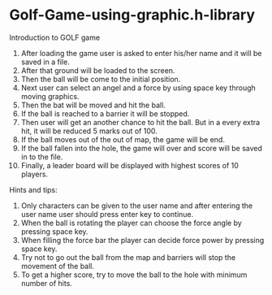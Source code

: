 # Golf-Game-using-graphic.h-library

Introduction to GOLF  game
1.	After loading the game user is asked to enter his/her name and it will be saved in a file.
2.	After that ground will be loaded to the screen.
3.	Then the ball will be come to the initial position.
4.	Next user can select an angel and a force by using space key through moving graphics.
5.	Then the bat will be moved and hit the ball.
6.	If the ball is reached to a barrier it will be stopped.
7.	Then user will get an another chance to hit the ball. But in a every extra hit, it will be reduced 5 marks out of 100.
8.	If the ball moves out of the out of map, the game will be end.
9.	If the ball fallen into the hole, the game will over and score will be saved in to  the file.
10.	Finally, a leader board will be displayed with highest scores of 10 players. 


Hints and tips:
1.	Only characters can be given to the user name and after entering the user name user should press enter key to continue.
2.	When the ball is rotating the player can choose the force angle by pressing space key.
3.	When filling the force bar the player can decide force power by pressing space key.
4.	Try not to go out the ball from the map and barriers will stop the movement of the ball.
5.	To get a higher score, try to move the ball to the hole with minimum number of hits.

